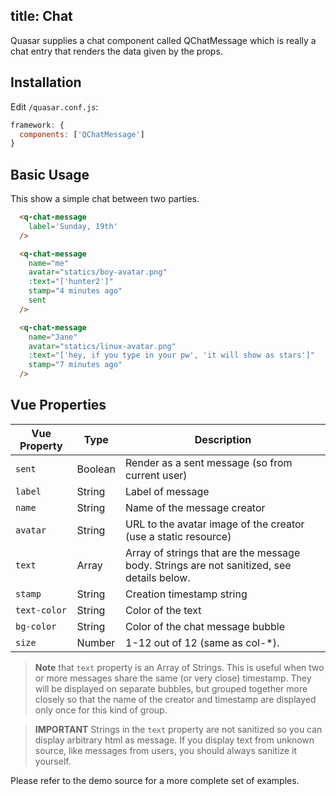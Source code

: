 title: Chat
---
Quasar supplies a chat component called QChatMessage which is really a chat entry that renders the data given by the props.
<input type="hidden" data-fullpage-demo="other-components/chat">

## Installation
Edit `/quasar.conf.js`:
```js
framework: {
  components: ['QChatMessage']
}
```

## Basic Usage
This show a simple chat between two parties.

```html
  <q-chat-message
    label='Sunday, 19th'
  />

  <q-chat-message
    name="me"
    avatar="statics/boy-avatar.png"
    :text="['hunter2']"
    stamp="4 minutes ago"
    sent
  />

  <q-chat-message
    name="Jane"
    avatar="statics/linux-avatar.png"
    :text="['hey, if you type in your pw', 'it will show as stars']"
    stamp="7 minutes ago"
  />
```

## Vue Properties
| Vue Property | Type    | Description                            |
| ---          | ---     | ---                                    |
| `sent`       | Boolean | Render as a sent message (so from current user) |
| `label`      | String  | Label of message                       |
| `name`       | String  | Name of the message creator            |
| `avatar`     | String  | URL to the avatar image of the creator (use a static resource) |
| `text`       | Array   | Array of strings that are the message body. Strings are not sanitized, see details below. |
| `stamp`      | String  | Creation timestamp string             |
| `text-color` | String  | Color of the text |
| `bg-color`   | String  | Color of the chat message bubble |
| `size` | Number | 1-12 out of 12 (same as col-*). |

> **Note** that `text` property is an Array of Strings. This is useful when two or more messages share the same (or very close) timestamp. They will be displayed on separate bubbles, but grouped together more closely so that the name of the creator and timestamp are displayed only once for this kind of group.

> **IMPORTANT**
> Strings in the `text` property are not sanitized so you can display arbitrary html as message. If you display text from unknown source, like messages from users, you should always sanitize it yourself. 

Please refer to the demo source for a more complete set of examples.
